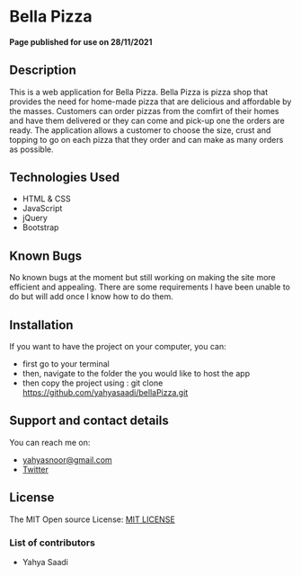 # Bella Pizza
#### Page published for use on 28/11/2021
## Description
This is a web application for Bella Pizza. Bella Pizza is pizza shop that provides the need for home-made pizza that are delicious and affordable by the masses. Customers can order pizzas from the comfirt of their homes and have them delivered or they can come and pick-up one the orders are ready.
The application allows a customer to choose the size, crust and topping to go on each pizza that they order and can make as many orders as possible.

## Technologies Used
* HTML & CSS
* JavaScript
* jQuery
* Bootstrap

## Known Bugs
No known bugs at the moment but still working on making the site more efficient and appealing.
There are some requirements I have been unable to do but will add once I know how to do them.

## Installation
If you want to have the project on your computer, you can:
* first go to your terminal
* then, navigate to the folder the you would like to host the app
* then copy the project using : git clone https://github.com/yahyasaadi/bellaPizza.git
## Support and contact details
You can reach me on:
* yahyasnoor@gmail.com
* [Twitter](https://twitter.com/yahyasnoor)
## License
The MIT Open source License: [MIT LICENSE](https://opensource.org/licenses/MIT)
### List of contributors
* Yahya Saadi
